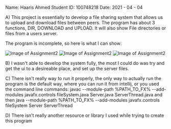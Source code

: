 Name: Haaris Ahmed
Student ID: 100748218
Date: 2021 - 04 - 04

A) This project is essentially to develop a file sharing system that allows us to upload and download files 
between peers. The program has about 3 functions, DIR, DOWNLOAD and UPLOAD. It will also show File directories
or files from a users server.

The program is incomplete, so here is what I can show:

![Image of Assignment2](C:\csci2020u_Assignment2\Assignment2_pic1.png)
![Image of Assignment2](C:\csci2020u_Assignment2\Assignment2_pic2.png)
![Image of Assignment2](C:\csci2020u_Assignment2\Assignment2_pic3.png)

B) I wasn't able to develop the system fully, the most I could do was try and get the ui to a desireable place, and set up the server files.

C) There isn't really way to run it properly, the only way to actually run the program is the default way, where you can run it from intellij, or you used the command line commands: javac --module-path %PATH_TO_FX% --add-modules javafx.controls fileSystem.java Server.java ServerThread.java and then java --module-path %PATH_TO_FX% --add-modules javafx.controls fileSystem Server ServerThread

D) There isn't really another resource or library I used while trying to create this program